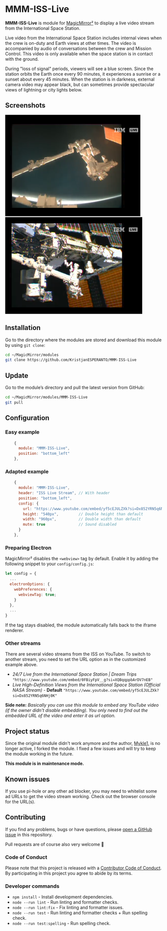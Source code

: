 # MMM-ISS-Live

**MMM-ISS-Live** is module for [MagicMirror²](https://github.com/MagicMirrorOrg/MagicMirror) to display a live video stream from the International Space Station.

Live video from the International Space Station includes internal views when the crew is on-duty and Earth views at other times. The video is accompanied by audio of conversations between the crew and Mission Control. This video is only available when the space station is in contact with the ground.

During "loss of signal" periods, viewers will see a blue screen. Since the station orbits the Earth once every 90 minutes, it experiences a sunrise or a sunset about every 45 minutes. When the station is in darkness, external camera video may appear black, but can sometimes provide spectacular views of lightning or city lights below.

## Screenshots

![Screenshot 1](images/screenshot1.png) ![Screenshot 2](images/screenshot2.png)

## Installation

Go to the directory where the modules are stored and download this module by using `git clone`:

```bash
cd ~/MagicMirror/modules
git clone https://github.com/KristjanESPERANTO/MMM-ISS-Live
```

## Update

Go to the module’s directory and pull the latest version from GitHub:

```bash
cd ~/MagicMirror/modules/MMM-ISS-Live
git pull
```

## Configuration

### Easy example

```js
    {
      module: "MMM-ISS-Live",
      position: "bottom_left"
    },
```

### Adapted example

```js
    {
      module: "MMM-ISS-Live",
      header: "ISS Live Stream", // With header
      position: "bottom_left",
      config: {
        url: "https://www.youtube.com/embed/yf5cEJULZXk?si=Dx852YRN5q6NHj0K", // Another video stream
        height: "540px",         // Double height than default
        width: "960px",          // Double width than default
        mute: true               // Sound disabled
      }
    },
```

### Preparing Electron

MagicMirror² disables the `<webview>` tag by default. Enable it by adding the following snippet to your `config/config.js`:

```js
let config = {
  ...
  electronOptions: {
    webPreferences: {
      webviewTag: true;
    }
  },
  ...
}
```

If the tag stays disabled, the module automatically falls back to the iframe renderer.

### Other streams

There are several video streams from the ISS on YouTube. To switch to another stream, you need to set the URL option as in the customized example above.

- _24/7 Live from the International Space Station | Dream Trips_
  `"https://www.youtube.com/embed/0FBiyFpV__g?si=XQBqqppbArDV7nEB"`
- _Live High-Definition Views from the International Space Station (Official NASA Stream)_ - **Default**
  `"https://www.youtube.com/embed/yf5cEJULZXk?si=Dx852YRN5q6NHj0K"`

**Side note:** _Basically you can use this module to embed any YouTube video (if the owner didn't disable embedding). You only need to find out the embedded URL of the video and enter it as url option._

## Project status

Since the original module didn't work anymore and the author, [Mykle1](https://github.com/Mykle1), is no longer active, I forked the module. I fixed a few issues and will try to keep the module working in the future.

**This module is in maintenance mode.**

## Known issues

If you use pi-hole or any other ad blocker, you may need to whitelist some ad URLs to get the video stream working. Check out the browser console for the URL(s).

## Contributing

If you find any problems, bugs or have questions, please [open a GitHub issue](https://github.com/KristjanESPERANTO/MMM-ISS-Live/issues) in this repository.

Pull requests are of course also very welcome 🙂

### Code of Conduct

Please note that this project is released with a [Contributor Code of Conduct](CODE_OF_CONDUCT.md). By participating in this project you agree to abide by its terms.

### Developer commands

- `npm install` - Install development dependencies.
- `node --run lint` - Run linting and formatter checks.
- `node --run lint:fix` - Fix linting and formatter issues.
- `node --run test` - Run linting and formatter checks + Run spelling check.
- `node --run test:spelling` - Run spelling check.

